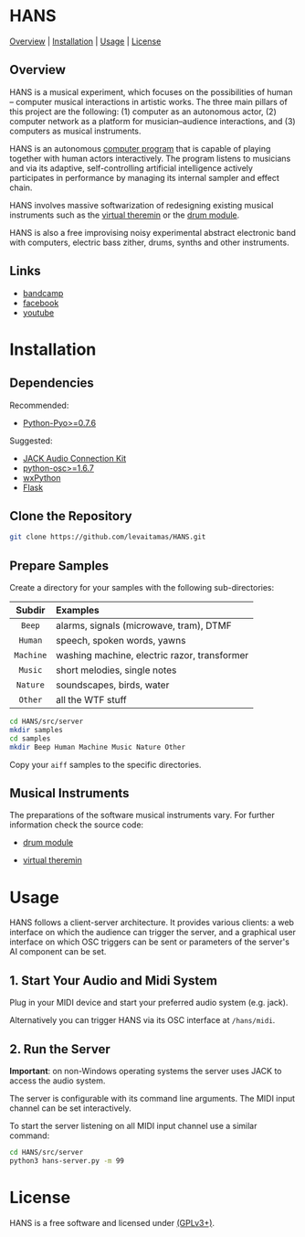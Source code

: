 # HANS
[Overview](#overview) | [Installation](#installation) | [Usage](#usage) | [License](#license)

## Overview

HANS is a musical experiment, which focuses on the possibilities of
human – computer musical interactions in artistic works. The three
main pillars of this project are the following: (1) computer as an
autonomous actor, (2) computer network as a platform for
musician–audience interactions, and (3) computers as musical
instruments.

HANS is an autonomous [computer program](src/) that is capable
of playing together with human actors interactively. The program
listens to musicians and via its adaptive, self-controlling artificial
intelligence actively participates in performance by managing its
internal sampler and effect chain.

HANS involves massive softwarization of redesigning existing musical
instruments such as the [virtual theremin](util/theremin.py) or
the [drum module](util/drum/).

HANS is also a free improvising noisy experimental abstract electronic
band with computers, electric bass zither, drums, synths and other
instruments.

## Links

* [bandcamp](https://hans-music.bandcamp.com)
* [facebook](https://www.facebook.com/hansexperiment)
* [youtube](https://www.youtube.com/channel/UCbEil33Hz9sZZZ9DxmT1d_Q)

# Installation

## Dependencies

Recommended:

* [Python-Pyo>=0.7.6](http://ajaxsoundstudio.com/software/pyo/)

Suggested:

* [JACK Audio Connection Kit](http://www.jackaudio.org/downloads/)
* [python-osc>=1.6.7](https://github.com/attwad/python-osc)
* [wxPython](https://wxpython.org)
* [Flask](http://flask.pocoo.org)

## Clone the Repository

```sh
git clone https://github.com/levaitamas/HANS.git
```

## Prepare Samples

Create a directory for your samples with the following sub-directories:

| Subdir    | Examples                                     |
| :---:     | :---                                         |
| `Beep`    | alarms, signals (microwave, tram), DTMF      |
| `Human`   | speech, spoken words, yawns                  |
| `Machine` | washing machine, electric razor, transformer |
| `Music`   | short melodies, single notes                 |
| `Nature`  | soundscapes, birds, water                    |
| `Other`   | all the WTF stuff                            |

```sh
cd HANS/src/server
mkdir samples
cd samples
mkdir Beep Human Machine Music Nature Other
```

Copy your `aiff` samples to the specific directories.

## Musical Instruments

The preparations of the software musical instruments vary. For further
information check the source code:

- [drum module](util/drum/)

- [virtual theremin](util/theremin.py)

# Usage

HANS follows a client-server architecture. It provides various
clients: a web interface on which the audience can trigger the server,
and a graphical user interface on which OSC triggers can be sent or
parameters of the server's AI component can be set.

## 1. Start Your Audio and Midi System

Plug in your MIDI device and start your preferred audio system
(e.g. jack).

Alternatively you can trigger HANS via its OSC interface at `/hans/midi`.

## 2. Run the Server

**Important**: on non-Windows operating systems the server uses JACK to
access the audio system.

The server is configurable with its command line arguments. The MIDI
input channel can be set interactively.

To start the server listening on all MIDI input channel use a similar
command:

```sh
cd HANS/src/server
python3 hans-server.py -m 99
```

# License

HANS is a free software and licensed under [(GPLv3+)](LICENSE).
